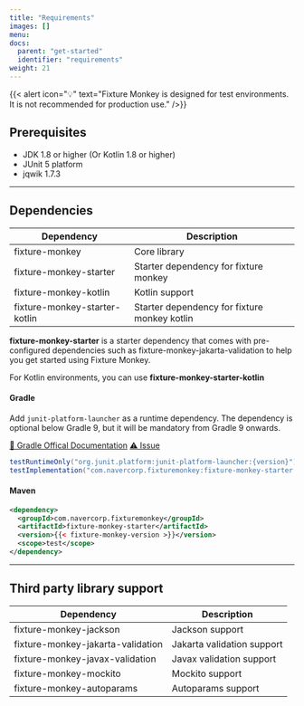 ```yaml
---
title: "Requirements"
images: []
menu:
docs:
  parent: "get-started"
  identifier: "requirements"
weight: 21
---
```


{{< alert icon="💡" text="Fixture Monkey is designed for test environments. It is not recommended for production use." />}}

## Prerequisites
* JDK 1.8 or higher (Or Kotlin 1.8 or higher)
* JUnit 5 platform
* jqwik 1.7.3

--------

## Dependencies
| Dependency | Description |
|--|--|
| fixture-monkey | Core library |
| fixture-monkey-starter | Starter dependency for fixture monkey |
| fixture-monkey-kotlin | Kotlin support |
| fixture-monkey-starter-kotlin | Starter dependency for fixture monkey kotlin |

**fixture-monkey-starter** is a starter dependency that comes with pre-configured dependencies such as fixture-monkey-jakarta-validation to help you get started using Fixture Monkey.

For Kotlin environments, you can use **fixture-monkey-starter-kotlin**

#### Gradle
Add `junit-platform-launcher` as a runtime dependency.
The dependency is optional below Gradle 9, but it will be mandatory from Gradle 9 onwards.

[📔 Gradle Offical Documentation](https://docs.gradle.org/current/userguide/upgrading_version_8.html#test_suites)
[⚠️ Issue](https://github.com/gradle/gradle/issues/26114#issuecomment-1729133753)

```groovy
testRuntimeOnly("org.junit.platform:junit-platform-launcher:{version}")
testImplementation("com.navercorp.fixturemonkey:fixture-monkey-starter:{{< fixture-monkey-version >}}")
```

#### Maven
```xml
<dependency>
  <groupId>com.navercorp.fixturemonkey</groupId>
  <artifactId>fixture-monkey-starter</artifactId>
  <version>{{< fixture-monkey-version >}}</version>
  <scope>test</scope>
</dependency>
```

--------

## Third party library support
| Dependency | Description |
|--|--|
| fixture-monkey-jackson | Jackson support |
| fixture-monkey-jakarta-validation | Jakarta validation support |
| fixture-monkey-javax-validation | Javax validation support |
| fixture-monkey-mockito | Mockito support |
| fixture-monkey-autoparams | Autoparams support |
